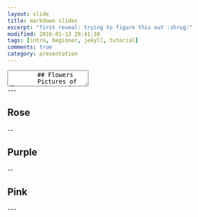 ```yaml
---
layout: slide
title: markdown slides
excerpt: "first reveal: trying to figure this out :shrug:"
modified: 2016-01-13 20:41:38
tags: [intro, beginner, jekyll, tutorial]
comments: true
category: presentation
---
```

<section data-markdown>
	<textarea data-template>
		## Flowers
		Pictures of flowers I have taken [Flickr](https://flic.kr/s/aHsmKZFhzf)
	</textarea>
</section>
---
<section data-background-image="https://live.staticflickr.com/65535/49705644698_b047084b4f_b.jpg">
  <h2>Rose</h2>
</section>
--
<section data-background-image="https://live.staticflickr.com/3859/14422655820_79f3f610e2_b.jpg">
  <h2>Purple</h2>
</section>
--
<section data-background-image="https://live.staticflickr.com/65535/50172192597_79773567d1_b.jpg">
    <h2>Pink</h2>
</selection>
---
<section data-markdown>
<script type="text/template">
  - It worked!<!-- .element: class="fragment" data-fragment-index="1" -->
  - Did it work?! <!-- .element: class="fragment" data-fragment-index="2" -->
</script>
</section>
